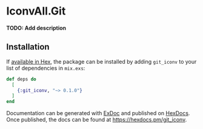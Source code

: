 # IconvAll.Git

**TODO: Add description**

## Installation

If [available in Hex](https://hex.pm/docs/publish), the package can be installed
by adding `git_iconv` to your list of dependencies in `mix.exs`:

```elixir
def deps do
  [
    {:git_iconv, "~> 0.1.0"}
  ]
end
```

Documentation can be generated with [ExDoc](https://github.com/elixir-lang/ex_doc)
and published on [HexDocs](https://hexdocs.pm). Once published, the docs can
be found at <https://hexdocs.pm/git_iconv>.

